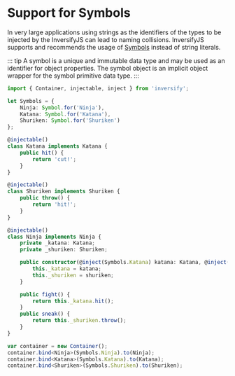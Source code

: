 # Support for Symbols

In very large applications using strings as the identifiers of the types to be injected by the InversifyJS can lead to naming collisions. InversifyJS supports and recommends the usage of [Symbols](https://developer.mozilla.org/en-US/docs/Web/JavaScript/Reference/Global_Objects/Symbol) instead of string literals.

::: tip
A symbol is a unique and immutable data type and may be used as an identifier for object properties. The symbol object is an implicit object wrapper for the symbol primitive data type.
:::

```ts
import { Container, injectable, inject } from 'inversify';

let Symbols = {
	Ninja: Symbol.for('Ninja'),
	Katana: Symbol.for('Katana'),
	Shuriken: Symbol.for('Shuriken')
};

@injectable()
class Katana implements Katana {
	public hit() {
		return 'cut!';
	}
}

@injectable()
class Shuriken implements Shuriken {
	public throw() {
		return 'hit!';
	}
}

@injectable()
class Ninja implements Ninja {
	private _katana: Katana;
	private _shuriken: Shuriken;

	public constructor(@inject(Symbols.Katana) katana: Katana, @inject(Symbols.Shuriken) shuriken: Shuriken) {
		this._katana = katana;
		this._shuriken = shuriken;
	}

	public fight() {
		return this._katana.hit();
	}
	public sneak() {
		return this._shuriken.throw();
	}
}

var container = new Container();
container.bind<Ninja>(Symbols.Ninja).to(Ninja);
container.bind<Katana>(Symbols.Katana).to(Katana);
container.bind<Shuriken>(Symbols.Shuriken).to(Shuriken);
```
